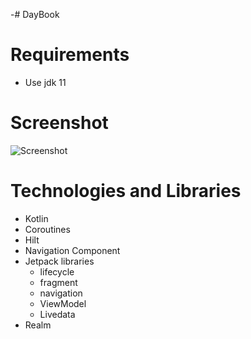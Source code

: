 -# DayBook

# Requirements

* Use jdk 11

# Screenshot

![Screenshot](https://user-images.githubusercontent.com/46295901/153895792-3f9d240b-5cef-4610-8ccc-8c11624f0590.png)

# Technologies and Libraries

* Kotlin
* Coroutines
* Hilt
* Navigation Component
* Jetpack libraries
  * lifecycle
  * fragment
  * navigation 
  * ViewModel
  * Livedata
* Realm
